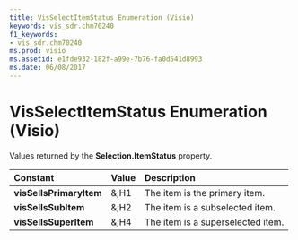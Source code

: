 ```yaml
---
title: VisSelectItemStatus Enumeration (Visio)
keywords: vis_sdr.chm70240
f1_keywords:
- vis_sdr.chm70240
ms.prod: visio
ms.assetid: e1fde932-182f-a99e-7b76-fa0d541d8993
ms.date: 06/08/2017
---
```



# VisSelectItemStatus Enumeration (Visio)

Values returned by the  **Selection.ItemStatus** property.



|**Constant**|**Value**|**Description**|
|:-----|:-----|:-----|
| **visSelIsPrimaryItem**|&;H1|The item is the primary item.|
| **visSelIsSubItem**|&;H2|The item is a subselected item.|
| **visSelIsSuperItem**|&;H4|The item is a superselected item.|

